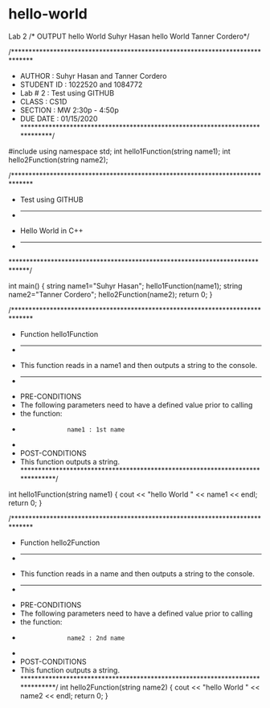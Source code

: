 # hello-world
Lab 2
/* OUTPUT
hello World Suhyr Hasan
hello World Tanner Cordero*/

/******************************************************************************
 * AUTHOR	   : Suhyr Hasan and Tanner Cordero
 * STUDENT ID  : 1022520 and 1084772
 * Lab # 2     : Test using GITHUB
 * CLASS 	   : CS1D
 * SECTION 	   : MW 2:30p - 4:50p
 * DUE DATE	   : 01/15/2020
 *****************************************************************************/
 
#include <iostream>
using namespace std;
int hello1Function(string name1);
int hello2Function(string name2);
  
/******************************************************************************
 * Test using GITHUB
 * ----------------------------------------------------------------------------
 * Hello World in C++
 * ----------------------------------------------------------------------------
 *****************************************************************************/

int main()
{
	string name1="Suhyr Hasan";
	hello1Function(name1);
	string name2="Tanner Cordero";
	hello2Function(name2);
	return 0;
}

/******************************************************************************
 * Function hello1Function
 * ____________________________________________________________________________
 * This function reads in a name1 and then outputs a string to the console.
 * ____________________________________________________________________________
 * PRE-CONDITIONS
 * 	  The following parameters need to have a defined value prior to calling
 * 	  the function:
 * 	                name1 : 1st name
 *
 * POST-CONDITIONS
 * 	  This function outputs a string.
 ******************************************************************************/
 
int hello1Function(string name1)
{
	cout << "hello World " << name1 << endl;
	return 0;
}

/******************************************************************************
 * Function hello2Function
 * ____________________________________________________________________________
 * This function reads in a name and then outputs a string to the console.
 * ____________________________________________________________________________
 * PRE-CONDITIONS
 * 	  The following parameters need to have a defined value prior to calling
 * 	  the function:
 * 	                name2 : 2nd name
 *
 * POST-CONDITIONS
 * 	  This function outputs a string.
 ******************************************************************************/
int hello2Function(string name2)
{
	cout << "hello World " << name2 << endl;
	return 0;
}
